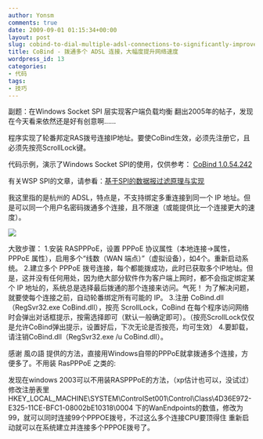 ```yaml
---
author: Yonsm
comments: true
date: 2009-09-01 01:15:34+00:00
layout: post
slug: cobind-to-dial-multiple-adsl-connections-to-significantly-improve-network-speed
title: CoBind - 拨通多个 ADSL 连接，大幅度提升网络速度
wordpress_id: 13
categories:
- 代码
tags:
- 技巧
---
```


副题：在Windows Socket SPI 层实现客户端负载均衡
翻出2005年的帖子，发现在今天看来依然还是好有创意啊……

程序实现了轮番邦定RAS拨号连接IP地址。要使CoBind生效，必须先注册它，且必须先按亮ScrollLock键。

代码示例，演示了Windows Socket SPI的使用，仅供参考： [CoBind 1.0.54.242](/asserts/CoBind%201.0.54.242.rar)<!-- more -->

有关WSP SPI的文章，请参看：[基于SPI的数据报过滤原理与实现](http://www.xfocus.net/articles/200304/518.html)

我这里指的是杭州的 ADSL，特点是，不支持绑定多重连接到同一个 IP 地址。但是可以同一个用户名密码拨通多个连接，且不限速（或能提供比一个连接更大的速度）。

[![](HTTP://WWW.Yonsm.NET/wp-content/bo/attachment/1251767462_431101de.png)](HTTP://WWW.Yonsm.NET/wp-content/bo/attachment/1251767462_431101de.png)

大致步骤：
1.安装 RASPPPoE，设置 PPPoE 协议属性（本地连接->属性，PPPoE 属性），启用多个“线数（WAN 端点）”（虚拟设备），如4个。重新启动系统。
2.建立多个 PPPoE 拨号连接，每个都能拨成功，此时已获取多个IP地址。但是，这并没有任何用处，因为绝大部分软件作为客户端上网时，都不会指定绑定某个 IP 地址的，系统总是选择最后拨通的那个连接来访问。气死！
为了解决问题，就要使每个连接之前，自动轮番绑定所有可能的 IP。
3.注册 CoBind.dll （RegSvr32.exe CoBind.dll），按亮 ScrollLock，CoBind 在每个程序访问网络时会弹出对话框提示，按需选择即可（默认一般确定即可）。（按亮ScrollLock仅仅是允许CoBind弹出提示，设置好后，下次无论是否按亮，均可生效）
4.要卸载，请注销CoBind.dll（RegSvr32.exe /u CoBind.dll）。


感谢 風の語 提供的方法，直接用Windows自带的PPPoE就拿拨通多个连接，方便多了。不用装 RasPPPoE 之类的:









发现在windows 2003可以不用装RASPPPoE的方法，（xp估计也可以，没试过）修改注册表里HKEY_LOCAL_MACHINE\SYSTEM\ControlSet001\Control\Class\4D36E972-E325-11CE-BFC1-08002bE10318\0004
下的WanEndpoints的数值，修改为99，就可以同时连接99个PPPOE拨号，不过这么多个连接CPU要顶得住
重新启动就可以在系统建立并连接多个PPPOE拨号了。



